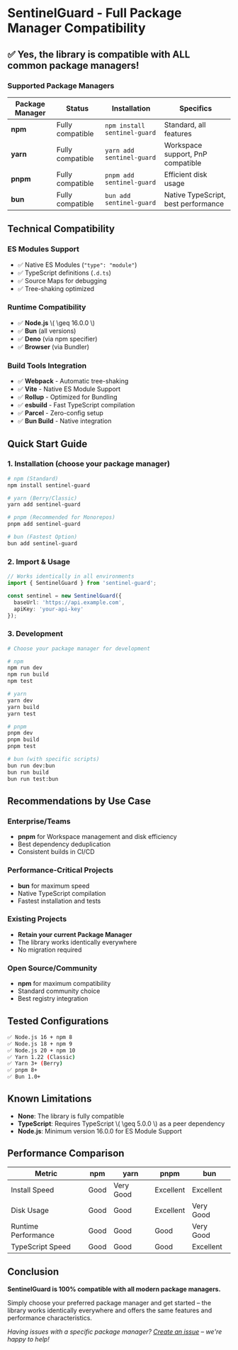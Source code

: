 # SentinelGuard - Full Package Manager Compatibility

## ✅ Yes, the library is compatible with ALL common package managers!

### Supported Package Managers

| Package Manager | Status      | Installation           | Specifics                                 |
|-----------------|-------------|------------------------|-------------------------------------------|
| **npm**         | Fully compatible | `npm install sentinel-guard` | Standard, all features                   |
| **yarn**        | Fully compatible | `yarn add sentinel-guard`    | Workspace support, PnP compatible       |
| **pnpm**        | Fully compatible | `pnpm add sentinel-guard`    | Efficient disk usage                    |
| **bun**         | Fully compatible | `bun add sentinel-guard`     | Native TypeScript, best performance |

## Technical Compatibility

### ES Modules Support
-   ✅ Native ES Modules (`"type": "module"`)
-   ✅ TypeScript definitions (`.d.ts`)
-   ✅ Source Maps for debugging
-   ✅ Tree-shaking optimized

### Runtime Compatibility
-   ✅ **Node.js** \\( \geq 16.0.0 \\)
-   ✅ **Bun** (all versions)
-   ✅ **Deno** (via npm specifier)
-   ✅ **Browser** (via Bundler)

### Build Tools Integration
-   ✅ **Webpack** - Automatic tree-shaking
-   ✅ **Vite** - Native ES Module Support
-   ✅ **Rollup** - Optimized for Bundling
-   ✅ **esbuild** - Fast TypeScript compilation
-   ✅ **Parcel** - Zero-config setup
-   ✅ **Bun Build** - Native integration

## Quick Start Guide

### 1. Installation (choose your package manager)

```bash
# npm (Standard)
npm install sentinel-guard

# yarn (Berry/Classic)
yarn add sentinel-guard

# pnpm (Recommended for Monorepos)
pnpm add sentinel-guard

# bun (Fastest Option)
bun add sentinel-guard
```

### 2. Import & Usage

```typescript
// Works identically in all environments
import { SentinelGuard } from 'sentinel-guard';

const sentinel = new SentinelGuard({
  baseUrl: 'https://api.example.com',
  apiKey: 'your-api-key'
});
```

### 3. Development

```bash
# Choose your package manager for development

# npm
npm run dev
npm run build
npm test

# yarn
yarn dev
yarn build
yarn test

# pnpm
pnpm dev
pnpm build
pnpm test

# bun (with specific scripts)
bun run dev:bun
bun run build
bun run test:bun
```

## Recommendations by Use Case

### Enterprise/Teams
-   **pnpm** for Workspace management and disk efficiency
-   Best dependency deduplication
-   Consistent builds in CI/CD

### Performance-Critical Projects
-   **bun** for maximum speed
-   Native TypeScript compilation
-   Fastest installation and tests

### Existing Projects
-   **Retain your current Package Manager**
-   The library works identically everywhere
-   No migration required

### Open Source/Community
-   **npm** for maximum compatibility
-   Standard community choice
-   Best registry integration

## Tested Configurations

```bash
✅ Node.js 16 + npm 8
✅ Node.js 18 + npm 9
✅ Node.js 20 + npm 10
✅ Yarn 1.22 (Classic)
✅ Yarn 3+ (Berry)
✅ pnpm 8+
✅ Bun 1.0+
```

## Known Limitations

-   **None**: The library is fully compatible
-   **TypeScript**: Requires TypeScript \\( \geq 5.0.0 \\) as a peer dependency
-   **Node.js**: Minimum version 16.0.0 for ES Module Support

## Performance Comparison

| Metric         | npm        | yarn       | pnpm       | bun        |
|----------------|------------|------------|------------|------------|
| Install Speed  | Good       | Very Good  | Excellent  | Excellent  |
| Disk Usage     | Good       | Good       | Excellent  | Very Good  |
| Runtime Performance | Good       | Good       | Good       | Very Good  |
| TypeScript Speed | Good       | Good       | Good       | Excellent  |

## Conclusion

**SentinelGuard is 100% compatible with all modern package managers.**

Simply choose your preferred package manager and get started – the library works identically everywhere and offers the same features and performance characteristics.

*Having issues with a specific package manager? [Create an issue](https://github.com/uptimebeacon/sentinel-guard/issues) – we're happy to help!*